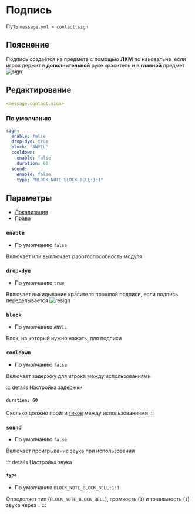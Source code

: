 # Подпись
Путь `message.yml > contact.sign`

## Пояснение
Подпись создаётся на предмете с помощью **ЛКМ** по наковальне, если игрок держит в **дополнительной** руке краситель и в **главной** предмет
![sign](/sign.gif)

## Редактирование
```yaml
<message.contact.sign>
```

### По умолчанию
```yaml
sign:
  enable: false
  drop-dye: true
  block: "ANVIL"
  cooldown:
    enable: false
    duration: 60
  sound:
    enable: false
    type: "BLOCK_NOTE_BLOCK_BELL:1:1"
```

## Параметры

- [Локализация](/ru/localizations/ru_ru/message/contact/sign/)
- [Права](/ru/permission/message/contact/sign/)

### `enable`
- По умолчанию `false`

Включает или выключает работоспособность модуля

### `drop-dye`
- По умолчанию `true`

Включает выкидывание красителя прошлой подписи, если подпись переделывается
![resign](/resign.gif)

### `block`
- По умолчанию `ANVIL`

Блок, на который нужно нажать, для подписи

### `cooldown`
- По умолчанию `false`

Включает задержку для игрока между использованиями

::: details Настройка задержки
#### `duration: 60`

Сколько должно пройти [тиков](https://ru.minecraft.wiki/w/%D0%A2%D0%B0%D0%BA%D1%82) между использованиями
:::

### `sound`
- По умолчанию `false`

Включает проигрывание звука при использовании

::: details Настройка звука
#### `type`
- По умолчанию `BLOCK_NOTE_BLOCK_BELL:1:1`

Определяет тип (`BLOCK_NOTE_BLOCK_BELL`), громкость (`1`) и тональность (`1`) звука через `:`
:::